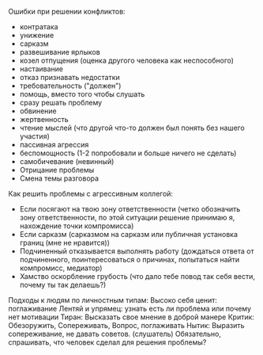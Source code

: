 Ошибки при решении конфликтов:
- контратака
- унижение
- сарказм
- развешивание ярлыков
- козел отпущения (оценка другого человека как неспособного)
- настаивание
- отказ признавать недостатки
- требовательность ("должен")
- помощь, вместо того чтобы слушать
- сразу решать проблему
- обвинение
- жертвенность
- чтение мыслей (что другой что-то должен был понять без нашего участия)
- пассивная агрессия
- беспомощность (1-2 попробовали и больше ничего не сделать)
- самобичевание (невинный)
- Отрицание проблемы
- Смена темы разговора

Как решить проблемы с агрессивным коллегой:
- Если посягают на твою зону ответственности
  (четко обозначить зону ответственности, по этой ситуации решение принимаю я,
  нахождение точки компромисса)
- Если сарказм
  (сарказмом на сарказм или публичная установка границ (мне не нравится))
- Подчиненный отказывается выполнять работу
  (дождаться ответа от подчиненного, поинтересоваться о причинах, 
  попытаться найти компромисс, медиатор)
- Хамство оскорбление грубость
  (что дало тебе повод так себя вести, почему ты так делаешь?)

Подходы к людям по личностным типам:
Высоко себя ценит: поглаживание
Лентяй и упрямец: узнать есть ли проблема или почему нет мотивации
Тиран: Высказать свое мнение в доброй манере
Критик: Обезоружить, Сопереживать, Вопрос, поглаживать
Нытик: Выразить сопереживание, не давать советов. (слушатель)
        Обязательно, спрашивать, что человек сделал для решения проблемы?

